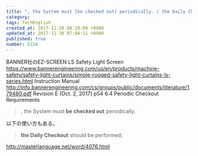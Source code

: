 ```yaml
---
title: ", the System must [be checked out] periodically. | the Daily Checkout should be performed;"
category: 
tags: TechEnglish
created_at: 2017-11-28 08:29:09 +0900
updated_at: 2017-11-30 07:04:11 +0900
published: true
number: 5224
---
```


BANNER社のEZ-SCREEN LS Safety Light Screen
https://www.bannerengineering.com/us/en/products/machine-safety/safety-light-curtains/simple-rugged-safety-light-curtains-ls-series.html
Instruction Manual
http://info.bannerengineering.com/cs/groups/public/documents/literature/179480.pdf
Revision E (Oct. 2, 2017)
p54
6.4 Periodic Checkout Requirements

>, the System must **be checked out** periodically.

以下の使い方もある。

> **the Daily Checkout** should be performed;

http://masterlanguage.net/word/4076.html

